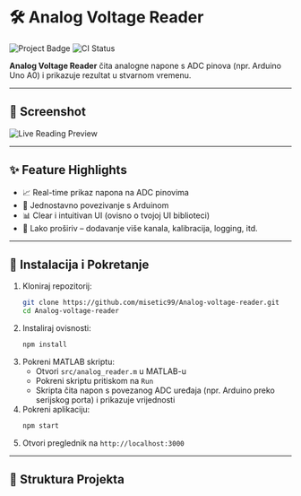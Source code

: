 # 🛠️ Analog Voltage Reader

![Project Badge](https://img.shields.io/badge/version-1.0.0-blue)
![CI Status](https://img.shields.io/badge/CI-passing-brightgreen)

**Analog Voltage Reader** čita analogne napone s ADC pinova (npr. Arduino Uno A0) i prikazuje rezultat u stvarnom vremenu.

---

## 📸 Screenshot

![Live Reading Preview](./docs/screenshot.png)

---

## ✨ Feature Highlights

- 📈 Real-time prikaz napona na ADC pinovima  
- 🔌 Jednostavno povezivanje s Arduinom  
- 📊 Clear i intuitivan UI (ovisno o tvojoj UI biblioteci)  
- 🔧 Lako proširiv – dodavanje više kanala, kalibracija, logging, itd.

---

## 🔧 Instalacija i Pokretanje

1. Kloniraj repozitorij:
    ```bash
    git clone https://github.com/misetic99/Analog-voltage-reader.git
    cd Analog-voltage-reader
    ```
2. Instaliraj ovisnosti:
    ```bash
    npm install
    ```
3. Pokreni MATLAB skriptu:
    - Otvori `src/analog_reader.m` u MATLAB-u
    - Pokreni skriptu pritiskom na `Run`
    - Skripta čita napon s povezanog ADC uređaja (npr. Arduino preko serijskog porta) i prikazuje vrijednosti
4. Pokreni aplikaciju:
    ```bash
    npm start
    ```
5. Otvori preglednik na `http://localhost:3000`

---

## 📂 Struktura Projekta

